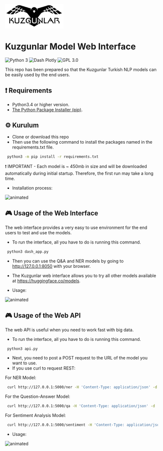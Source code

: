 
<img src="assets/header_background.jpg" height ="38%" width="38%"></img> 

# Kuzgunlar Model Web Interface

![Python 3](https://img.shields.io/badge/Python-3-yellow.svg)
![Dash Plotly](https://img.shields.io/badge/Dash-1.14-turquoise.svg)
![GPL 3.0](https://img.shields.io/badge/license-GPLv3-red.svg)

This repo has been prepared so that the Kuzgunlar Turkish NLP models can be easily used by the end users.

## :exclamation: Requirements

 * Python3.4 or higher version.
 * [The Python Package Installer (pip)](https://pip.pypa.io/en/stable/installing/).

## ⚙ Kurulum

 * Clone or download this repo
 * Then use the following command to install the packages named in the requirements.txt file.
 ```bash 
  python3 -m pip install -r requirements.txt
```

 :exclamation: IMPORTANT  - Each model is ~ 450mb in size and will be downloaded automatically during initial startup. Therefore, the first run may take a long time.

 * Installation process:

![animated](assets/kurulum.gif)

## :video_game: Usage of the Web Interface

The web interface provides a very easy to use environment for the end users to test and use the models.

 * To run the interface, all you have to do is running this command.
 ```bash 
  python3 dash_app.py
```
 * Then you can use the Q&A and NER models by going to http://127.0.0.1:8050 with your browser.
 * The Kuzgunlar web interface allows you to try all other models available at https://huggingface.co/models.

 * Usage:

![animated](assets/web_arayuz.gif)

## :video_game: Usage of the Web API

The web API is useful when you need to work fast with big data.

 * To run the interface, all you have to do is running this command.
 ```bash 
  python3 api.py
```
 * Next, you need to post a POST request to the URL of the model you want to use.
 * If you use curl to request REST:
 
For NER Model:
  ```bash 
   curl http://127.0.0.1:5000/ner -H 'Content-Type: application/json' -d '{"context": "Samsun, büyükşehir statüsündeki otuz ilden biridir."}'
```

For the Question-Answer Model:
  ```bash 
   curl http://127.0.0.1:5000/qa -H 'Content-Type: application/json' -d '{"context": "Mehteran birliği 1365 yılında kuruldu.", "question": "Mehteran ne zaman kuruldu?"}'
```

For Sentiment Analysis Model:
  ```bash 
   curl http://127.0.0.1:5000/sentiment -H 'Content-Type: application/json' -d '{"context": "Bu ürün çok başarılı."}'
```

 * Usage:

![animated](assets/web_api.gif)
